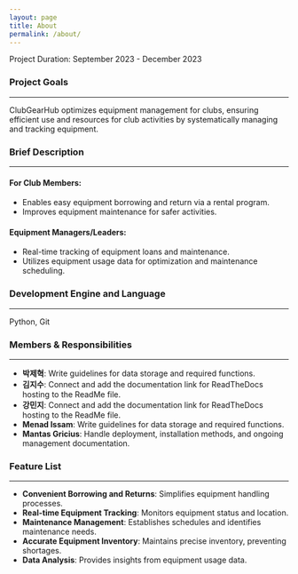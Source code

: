 ```yaml
---
layout: page
title: About
permalink: /about/
---
```


Project Duration: September 2023 - December 2023

### Project Goals
-------------------
ClubGearHub optimizes equipment management for clubs, ensuring efficient use and resources for club activities by systematically managing and tracking equipment.

### Brief Description
-----------------------
#### For Club Members:
- Enables easy equipment borrowing and return via a rental program.
- Improves equipment maintenance for safer activities.

#### Equipment Managers/Leaders:
- Real-time tracking of equipment loans and maintenance.
- Utilizes equipment usage data for optimization and maintenance scheduling.

### Development Engine and Language
------------------------------------
Python, Git

### Members & Responsibilities
----------------------------------
- **박제혁**: Write guidelines for data storage and required functions.
- **김지수**: Connect and add the documentation link for ReadTheDocs hosting to the ReadMe file.
- **강민지**: Connect and add the documentation link for ReadTheDocs hosting to the ReadMe file.
- **Menad Issam**: Write guidelines for data storage and required functions.
- **Mantas Gricius**: Handle deployment, installation methods, and ongoing management documentation.

### Feature List
------------------------
- **Convenient Borrowing and Returns**: Simplifies equipment handling processes.
- **Real-time Equipment Tracking**: Monitors equipment status and location.
- **Maintenance Management**: Establishes schedules and identifies maintenance needs.
- **Accurate Equipment Inventory**: Maintains precise inventory, preventing shortages.
- **Data Analysis**: Provides insights from equipment usage data.